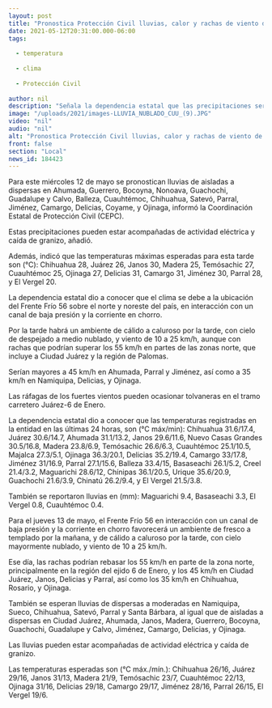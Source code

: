 ```yaml
---
layout: post
title: "Pronostica Protección Civil lluvias, calor y rachas de viento de hasta 55 km/h"
date: 2021-05-12T20:31:00.000-06:00
tags:
  
  - temperatura
  
  - clima
  
  - Protección Civil
  
author: nil
description: "Señala la dependencia estatal que las precipitaciones serán de aisladas a dispersas en Ahumada, Guerrero, Bocoyna, Nonoava, Guachochi, Guadalupe y Calvo, Balleza, Cuauhtémoc, Chihuahua, Satevó, Parral, Jiménez, Camargo, Delicias, Coyame y Ojinaga"
image: "/uploads/2021/images-LLUVIA_NUBLADO_CUU_(9).JPG"
video: "nil"
audio: "nil"
alt: "Pronostica Protección Civil lluvias, calor y rachas de viento de hasta 55 km/h"
front: false
section: "Local"
news_id: 184423
---
```


Para este miércoles 12 de mayo se pronostican lluvias de aisladas a dispersas en Ahumada, Guerrero, Bocoyna, Nonoava, Guachochi, Guadalupe y Calvo, Balleza, Cuauhtémoc, Chihuahua, Satevó, Parral, Jiménez, Camargo, Delicias, Coyame, y Ojinaga, informó la Coordinación Estatal de Protección Civil (CEPC).

 

Estas precipitaciones pueden estar acompañadas de actividad eléctrica y caída de granizo, añadió.

 

Además, indicó que las temperaturas máximas esperadas para esta tarde son (°C): Chihuahua 28, Juárez 26, Janos 30, Madera 25, Temósachic 27, Cuauhtémoc 25, Ojinaga 27, Delicias 31, Camargo 31, Jiménez 30, Parral 28, y El Vergel 20.

 

La dependencia estatal dio a conocer que el clima se debe a la ubicación del Frente Frío 56 sobre el norte y noreste del país, en interacción con un canal de baja presión y la corriente en chorro.

 

Por la tarde habrá un ambiente de cálido a caluroso por la tarde, con cielo de despejado a medio nublado, y viento de 10 a 25 km/h, aunque con rachas que podrían superar los 55 km/h en partes de las zonas norte, que incluye a Ciudad Juárez y la región de Palomas.

 

Serían mayores a 45 km/h en Ahumada, Parral y Jiménez, así como a 35 km/h en Namiquipa, Delicias, y Ojinaga.

 

Las ráfagas de los fuertes vientos pueden ocasionar tolvaneras en el tramo carretero Juárez-6 de Enero.

 

La dependencia estatal dio a conocer que las temperaturas registradas en la entidad en las últimas 24 horas, son (°C máx/min): Chihuahua 31.6/17.4, Juárez 30.6/14.7, Ahumada 31.1/13.2, Janos 29.6/11.6, Nuevo Casas Grandes 30.5/16.8, Madera 23.8/6.9, Temósachic 26.6/6.3, Cuauhtémoc 25.1/10.5, Majalca 27.3/5.1, Ojinaga 36.3/20.1, Delicias 35.2/19.4, Camargo 33/17.8, Jiménez 31/16.9, Parral 27.1/15.6, Balleza 33.4/15, Basaseachi 26.1/5.2, Creel 21.4/3.2, Maguarichi 28.6/12, Chínipas 36.1/20.5, Urique 35.6/20.9, Guachochi 21.6/3.9, Chinatú 26.2/9.4, y El Vergel 21.5/3.8.

 

También se reportaron lluvias en (mm): Maguarichi 9.4, Basaseachi 3.3, El Vergel 0.8, Cuauhtémoc 0.4.

 

Para el jueves 13 de mayo, el Frente Frío 56 en interacción con un canal de baja presión y la corriente en chorro favorecerá un ambiente de fresco a templado por la mañana, y de cálido a caluroso por la tarde, con cielo mayormente nublado, y viento de 10 a 25 km/h.

 

Ese día, las rachas podrían rebasar los 55 km/h en parte de la zona norte, principalmente en la región del ejido 6 de Enero, y los 45 km/h en Ciudad Juárez, Janos, Delicias y Parral, así como los 35 km/h en Chihuahua, Rosario, y Ojinaga.

 

También se esperan lluvias de dispersas a moderadas en Namiquipa, Sueco, Chihuahua, Satevó, Parral y Santa Bárbara, al igual que de aisladas a dispersas en Ciudad Juárez, Ahumada, Janos, Madera, Guerrero, Bocoyna, Guachochi, Guadalupe y Calvo, Jiménez, Camargo, Delicias, y Ojinaga.

 

Las lluvias pueden estar acompañadas de actividad eléctrica y caída de granizo.

 

Las temperaturas esperadas son (°C máx./mín.): Chihuahua 26/16, Juárez 29/16, Janos 31/13, Madera 21/9, Temósachic 23/7, Cuauhtémoc 22/13, Ojinaga 31/16, Delicias 29/18, Camargo 29/17, Jiménez 28/16, Parral 26/15, El Vergel 19/6.